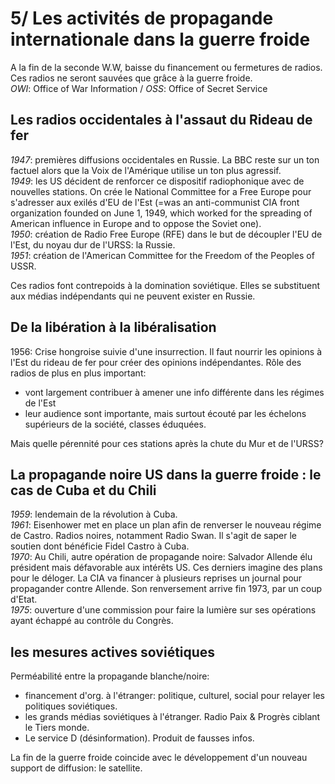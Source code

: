 # 5/ Les activités de propagande internationale dans la guerre froide

A la fin de la seconde W.W, baisse du financement ou fermetures de radios. Ces radios ne seront sauvées que grâce à la guerre froide.  
_OWI_: Office of War Information / _OSS_: Office of Secret Service

## Les radios occidentales à l'assaut du Rideau de fer

_1947_: premières diffusions occidentales en Russie. La BBC reste sur un ton factuel alors que la Voix de l'Amérique utilise un ton plus agressif.  
_1949_: les US décident de renforcer ce dispositif radiophonique avec de nouvelles stations. On crée le National Committee for a Free Europe pour s'adresser aux exilés d'EU de l'Est \(=was an anti-communist CIA front organization founded on June 1, 1949, which worked for the spreading of American influence in Europe and to oppose the Soviet one\).  
_1950_: création de Radio Free Europe \(RFE\) dans le but de découpler l'EU de l'Est, du noyau dur de l'URSS: la Russie.  
_1951_: création de l'American Committee for the Freedom of the Peoples of USSR.

Ces radios font contrepoids à la domination soviétique. Elles se substituent aux médias indépendants qui ne peuvent exister en Russie.

## De la libération à la libéralisation

1956: Crise hongroise suivie d'une insurrection. Il faut nourrir les opinions à l'Est du rideau de fer pour créer des opinions indépendantes. Rôle des radios de plus en plus important:

* vont largement contribuer à amener une info différente dans les régimes de l'Est
* leur audience sont importante, mais surtout écouté par les échelons supérieurs de la société, classes éduquées.

Mais quelle pérennité pour ces stations après la chute du Mur et de l'URSS?

## La propagande noire US dans la guerre froide : le cas de Cuba et du Chili

_1959_: lendemain de la révolution à Cuba.  
_1961_: Eisenhower met en place un plan afin de renverser le nouveau régime de Castro. Radios noires, notamment Radio Swan. Il s'agit de saper le soutien dont bénéficie Fidel Castro à Cuba.  
_1970_: Au Chili, autre opération de propagande noire: Salvador Allende élu président mais défavorable aux intérêts US. Ces derniers imagine des plans pour le déloger. La CIA va financer à plusieurs reprises un journal pour propagander contre Allende. Son renversement arrive fin 1973, par un coup d'Etat.  
_1975_: ouverture d'une commission pour faire la lumière sur ses opérations ayant échappé au contrôle du Congrès.

## les mesures actives soviétiques

Perméabilité entre la propagande blanche/noire:

* financement d'org. à l'étranger: politique, culturel, social pour relayer les politiques soviétiques.
* les grands médias soviétiques à l'étranger. Radio Paix & Progrès ciblant le Tiers monde.
* Le service D \(désinformation\). Produit de fausses infos.

La fin de la guerre froide coincide avec le développement d'un nouveau support de diffusion: le satellite.

